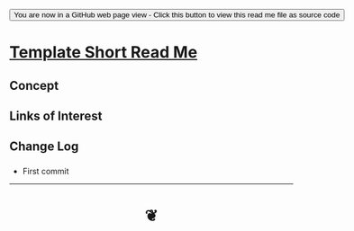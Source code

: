 
<span style=display:none; >[You are now in a GitHub source code view - click this link to view Read Me file as a web page]( https://opentecture.github.io/#mindmapping/templates/README.md "View file as a web page." ) </span>

<div><input type=button onclick="window.location.href='https://github.com/opentecture/mindmapping/blob/master/templates/README.md'";
value='You are now in a GitHub web page view - Click this button to view this read me file as source code' ></div>

# [Template Short Read Me]( #README.md )

<!--
<iframe src=hhttps://opentecture.github.io/#mindmapping/basic-html.html width=100% height=500px ></iframe>
_basic-html.html_
<span style="display: none" >Iframes are not viewable in GitHub source code view</span>

## Full Screen: []( https://opentecture.github.io/#mindmapping/.html )
-->


## Concept


## Links of Interest


## Change Log

###

* First commit

***


# <center title="hello!" ><a href=javascript:window.scrollTo(0,0); style=text-decoration:none; > ❦ </a></center>
